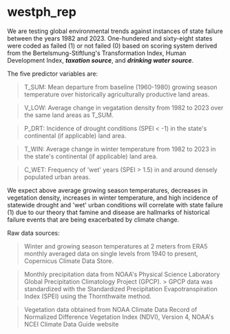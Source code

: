 # westph_rep
We are testing global environmental trends against instances of state failure between the years 1982 and 2023. One-hundered and sixty-eight states were coded as failed (1) or not failed (0) based on scoring system derived from the Bertelsmung-Stiftlung's Transformation Index, Human Development Index, ___taxation source___, and ___drinking water source___. 

The five predictor variables are:
> T_SUM: Mean departure from baseline (1960-1980) growing season temperature over historically agriculturally productive land areas.

> V_LOW: Average change in vegatation density from 1982 to 2023 over the same land areas as T_SUM.

> P_DRT: Incidence of drought conditions (SPEI < -1) in the state's continental (if applicable) land area.

> T_WIN: Average change in winter temperature from 1982 to 2023 in the state's continental (if applicable) land area.

> C_WET: Frequency of 'wet' years (SPEI > 1.5) in and around densely populated urban areas.

We expect above average growing season temperatures, decreases in vegetation density, increases in winter temperature, and high incidence of statewide drought and 'wet' urban conditions will correlate with state failure (1) due to our theory that famine and disease are hallmarks of historical failure events that are being exacerbated by climate change.






Raw data sources:

> Winter and growing season temperatures at 2 meters from ERA5 monthly averaged data on single levels from 1940 to present, Copernicus Climate Data Store. 

>   Monthly precipitation data from NOAA's Physical Science Laboratory Global Precipitation Climatology Project (GPCP).
      > GPCP data was standardized with the Standardized Precipitation
Evapotranspiration Index (SPEI) using the Thornthwaite method.

> Vegetation data obtained from NOAA Climate Data Record of Normalized Difference Vegetation Index (NDVI), Version 4, NOAA's NCEI Climate Data Guide website
